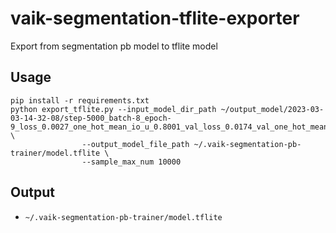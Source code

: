 # vaik-segmentation-tflite-exporter

Export from segmentation pb model to tflite model

## Usage

```shell
pip install -r requirements.txt
python export_tflite.py --input_model_dir_path ~/output_model/2023-03-03-14-32-08/step-5000_batch-8_epoch-9_loss_0.0027_one_hot_mean_io_u_0.8001_val_loss_0.0174_val_one_hot_mean_io_u_0.4809 \
                --output_model_file_path ~/.vaik-segmentation-pb-trainer/model.tflite \
                --sample_max_num 10000
```

## Output

- ```~/.vaik-segmentation-pb-trainer/model.tflite```